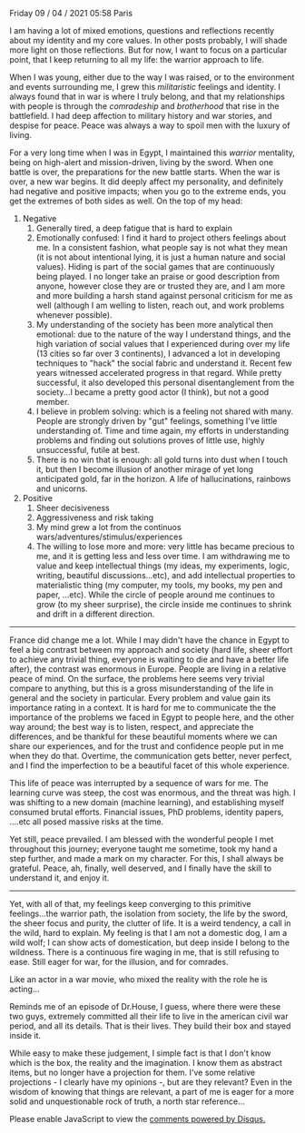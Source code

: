 Friday 09 / 04 / 2021
05:58
Paris

I am having a lot of mixed emotions, questions and reflections recently about my identity and my core values. In other posts probably, I will shade more light on those reflections. But for now, I want to focus on a particular point, that I keep returning to all my life: the warrior approach to life. 

When I was young, either due to the way I was raised, or to the environment and events surrounding me, I grew this *militaristic* feelings and identity. I always found that in war is where I truly belong, and that my relationships with people is through the *comradeship* and *brotherhood* that rise in the battlefield. I had deep affection to military history and war stories, and despise for peace. Peace was always a way to spoil men with the luxury of living.

For a very long time when I was in Egypt, I maintained this *warrior* mentality, being on high-alert and mission-driven, living by the sword. When one battle is over, the preparations for the new battle starts. When the war is over, a new war begins. It did deeply affect my personality, and definitely had negative and positive impacts; when you go to the extreme ends, you get the extremes of both sides as well. On the top of my head:
1. Negative
   1. Generally tired, a deep fatigue that is hard to explain
   2. Emotionally confused: I find it hard to project others feelings about me. In a consistent fashion, what people say is not what they mean (it is not about intentional lying, it is just a human nature and social values). Hiding is part of the social games that are continuously being played. I no longer take an praise or good description from anyone, however close they are or trusted they are, and I am more and more building a harsh stand against personal criticism for me as well (although I am welling to listen, reach out, and work problems whenever possible).
   3. My understanding of the society has been more analytical then emotional: due to the nature of the way I understand things, and the high variation of social values that I experienced during over my life (13 cities so far over 3 continents), I advanced a lot in developing techniques to "hack" the social fabric and understand it. Recent few years witnessed accelerated progress in that regard. While pretty successful, it also developed this personal disentanglement from the society...I became a pretty good actor (I think), but not a good member. 
   4. I believe in problem solving: which is a feeling not shared with many. People are strongly driven by "gut" feelings, something I've little understanding of. Time and time again, my efforts in understanding problems and finding out solutions proves of little use, highly unsuccessful, futile at best.  
   5. There is no win that is enough: all gold turns into dust when I touch it, but then I become illusion of another mirage of yet long anticipated gold, far in the horizon. A life of hallucinations, rainbows and unicorns.
2. Positive
   1. Sheer decisiveness
   2. Aggressiveness and risk taking
   3. My mind grew a lot from the continuos wars/adventures/stimulus/experiences
   4. The willing to lose more and more: very little has became precious to me, and it is getting less and less over time. I am withdrawing me to value and keep intellectual things (my ideas, my experiments, logic, writing, beautiful discussions...etc), and add intellectual properties to materialistic thing (my computer, my tools, my books, my pen and paper, ...etc). While the circle of people around me continues to grow (to my sheer surprise), the circle inside me continues to shrink and drift in a different direction. 

---
France did change me a lot. While I may didn't have the chance in Egypt to feel a big contrast between my approach and society (hard life, sheer effort to achieve any trivial thing, everyone is waiting to die and have a better life after), the contrast was enormous in Europe. People are living in a relative peace of mind. On the surface, the problems here seems very trivial compare to anything, but this is a gross misunderstanding of the life in general and the society in particular. Every problem and value gain its importance rating in a context. It is hard for me to communicate the the importance of the problems we faced in Egypt to people here, and the other way around; the best way is to listen, respect, and appreciate the differences, and be thankful for these beautiful moments where we can share our experiences, and for the trust and confidence people put in me when they do that. Overtime, the communication gets better, never perfect, and I find the imperfection to be a beautiful facet of this whole experience. 

This life of peace was interrupted by a sequence of wars for me. The learning curve was steep, the cost was enormous, and the threat was high. I was shifting to a new domain (machine learning), and establishing myself consumed brutal efforts. Financial issues, PhD problems, identity papers, ....etc all posed massive risks at the time.

Yet still, peace prevailed. I am blessed with the wonderful people I met throughout this journey; everyone taught me sometime, took my hand a step further, and made a mark on my character. For this, I shall always be grateful. Peace, ah, finally, well deserved, and I finally have the skill to understand it, and enjoy it. 

---
Yet, with all of that, my feelings keep converging to this primitive feelings...the warrior path, the isolation from society, the life by the sword, the sheer focus and purity, the clutter of life. It is a weird tendency, a call in the wild, hard to explain. My feeling is that I am not a domestic dog, I am a wild wolf; I can show acts of domestication, but deep inside I belong to the wildness. There is a continuous fire waging in me, that is still refusing to ease. Still eager for war, for the illusion, and for comrades. 

Like an actor in a war movie, who mixed the reality with the role he is acting...

Reminds me of an episode of Dr.House, I guess, where there were these two guys, extremely committed all their life to live in the american civil war period, and all its details. That is their lives. They build their box and stayed inside it. 

While easy to make these judgement, I simple fact is that I don't know which is the box, the reality and the imagination. I know them as abstract items, but no longer have a projection for them. I've some relative projections - I clearly have my opinions -, but are they relevant? Even in the wisdom of knowing that things are relevant, a part of me is eager for a more solid and unquestionable rock of truth, a north star reference...

<div id="disqus_thread"></div>
<script>
    /**
    *  RECOMMENDED CONFIGURATION VARIABLES: EDIT AND UNCOMMENT THE SECTION BELOW TO INSERT DYNAMIC VALUES FROM YOUR PLATFORM OR CMS.
    *  LEARN WHY DEFINING THESE VARIABLES IS IMPORTANT: https://disqus.com/admin/universalcode/#configuration-variables    */
    /*
    var disqus_config = function () {
    this.page.url = PAGE_URL;  // Replace PAGE_URL with your page's canonical URL variable
    this.page.identifier = PAGE_IDENTIFIER; // Replace PAGE_IDENTIFIER with your page's unique identifier variable
    };
    */
    (function() { // DON'T EDIT BELOW THIS LINE
    var d = document, s = d.createElement('script');
    s.src = 'https://osm3000-github-io.disqus.com/embed.js';
    s.setAttribute('data-timestamp', +new Date());
    (d.head || d.body).appendChild(s);
    })();
</script>
<noscript>Please enable JavaScript to view the <a href="https://disqus.com/?ref_noscript">comments powered by Disqus.</a></noscript>